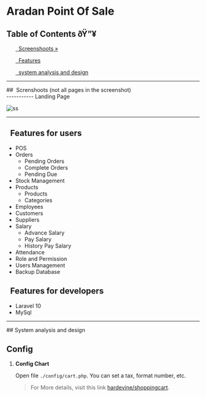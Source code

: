 # Aradan Point Of Sale

## Table of Contents ðŸ”¥

<div class="">
<ol>
<a href="#screenshoot">  Screenshoots »</a>
</ol>

<ol>
<a href="#feature">  Features </a>
</ol>

<ol>
<a href="#analysis">  system analysis and design </a>
</ol>
</div>

<hr>

<div class="" id="screenshoot">
##  Screnshoots (not all pages in the screenshot) <br>
----------- Landing Page

![ss](https://github.com/aslan-asilon31/aradan_pos/assets/116990574/2ee49ee7-52e8-496e-923c-ddd87a0e25f4)



</div>

<hr>


<div class="" id="feature">

##   Features for users
- POS
- Orders
  - Pending Orders
  - Complete Orders
  - Pending Due
- Stock Management
- Products
  - Products
  - Categories
- Employees
- Customers
- Suppliers
- Salary
  - Advance Salary
  - Pay Salary
  - History Pay Salary
- Attendance
- Role and Permission
- Users Management
- Backup Database

##   Features for developers
- Laravel 10 <br>
- MySql <br>

</div>

<hr>

<div class="" id="analysis">
## System analysis and design


## Config
1. **Config Chart**

    Open file `./config/cart.php`. You can set a tax, format number, etc.
    > For More details, visit this link [hardevine/shoppingcart](https://packagist.org/packages/hardevine/shoppingcart).



</div>

